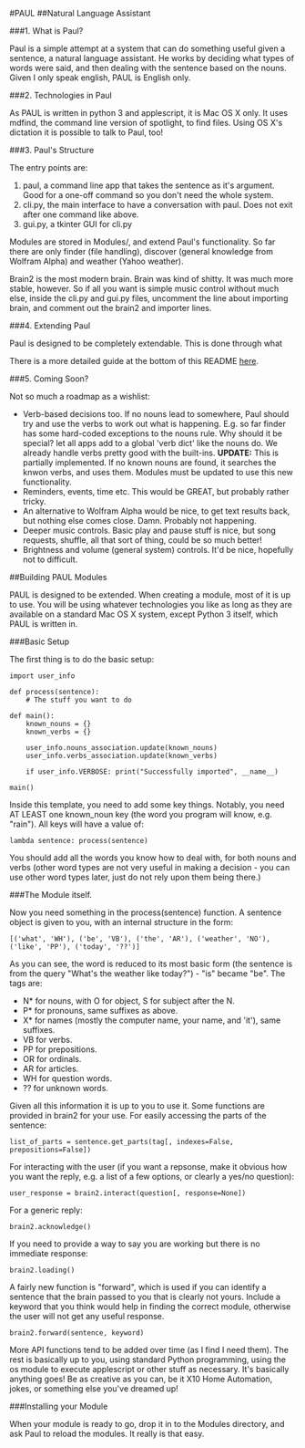 #PAUL
##Natural Language Assistant

###1. What is Paul?

Paul is a simple attempt at a system that can do something useful given a sentence, a natural language assistant. He works by deciding what types of words were said, and then dealing with the sentence based on the nouns. Given I only speak english, PAUL is English only. 

###2. Technologies in Paul

As PAUL is written in python 3 and applescript, it is Mac OS X only. It uses mdfind, the command line version of spotlight, to find files. Using OS X's dictation it is possible to talk to Paul, too!

###3. Paul's Structure

The entry points are:

1. paul, a command line app that takes the sentence as it's argument. Good for a one-off command so you don't need the whole system.
2. cli.py, the main interface to have a conversation with paul. Does not exit after one command like above.
3. gui.py, a tkinter GUI for cli.py

Modules are stored in Modules/, and extend Paul's functionality. So far there are only finder (file handling), discover (general knowledge from Wolfram Alpha) and weather (Yahoo weather).

Brain2 is the most modern brain. Brain was kind of shitty. It was much more stable, however. So if all you want is simple music control without much else, inside the cli.py and gui.py files, uncomment the line about importing brain, and comment out the brain2 and importer lines.

###4. Extending Paul

Paul is designed to be completely extendable. This is done through what

There is a more detailed guide at the bottom of this README [here]("#building-paul-modules").

###5. Coming Soon?

Not so much a roadmap as a wishlist:

* Verb-based decisions too. If no nouns lead to somewhere, Paul should try and use the verbs to work out what is happening. E.g. so far finder has some hard-coded exceptions to the nouns rule. Why should it be special? let all apps add to a global 'verb dict' like the nouns do. We already handle verbs pretty good with the built-ins. **UPDATE:** This is partially implemented. If no known nouns are found, it searches the knwon verbs, and uses them. Modules must be updated to use this new functionality.
* Reminders, events, time etc. This would be GREAT, but probably rather tricky.
* An alternative to Wolfram Alpha would be nice, to get text results back, but nothing else comes close. Damn. Probably not happening.
* Deeper music controls. Basic play and pause stuff is nice, but song requests, shuffle, all that sort of thing, could be so much better!
* Brightness and volume (general system) controls. It'd be nice, hopefully not to difficult.

##Building PAUL Modules

PAUL is designed to be extended. When creating a module, most of it is up to use. You will be using whatever technologies you like as long as they are available on a standard Mac OS X system, except Python 3 itself, which PAUL is written in.

###Basic Setup

The first thing is to do the basic setup:

    import user_info
    
    def process(sentence):
        # The stuff you want to do
    
    def main():
        known_nouns = {}
        known_verbs = {}
        
        user_info.nouns_association.update(known_nouns)
        user_info.verbs_association.update(known_verbs)
        
        if user_info.VERBOSE: print("Successfully imported", __name__)
    
    main()

Inside this template, you need to add some key things. Notably, you need AT LEAST one known\_noun key (the word you program will know, e.g. "rain"). All keys will have a value of:

    lambda sentence: process(sentence)
    
You should add all the words you know how to deal with, for both nouns and verbs (other word types are not very useful in making a decision - you can use other word types later, just do not rely upon them being there.)

###The Module itself.

Now you need something in the process(sentence) function. A sentence object is given to you, with an internal structure in the form:

    [('what', 'WH'), ('be', 'VB'), ('the', 'AR'), ('weather', 'NO'), ('like', 'PP'), ('today', '??')]
    
As you can see, the word is reduced to its most basic form (the sentence is from the query "What's the weather like today?") - "is" became "be". The tags are:

* N\* for nouns, with O for object, S for subject after the N.
* P\* for pronouns, same suffixes as above.
* X\* for names (mostly the computer name, your name, and 'it'), same suffixes.
* VB for verbs.
* PP for prepositions.
* OR for ordinals.
* AR for articles.
* WH for question words.
* ?? for unknown words.

Given all this information it is up to you to use it. Some functions are provided in brain2 for your use. For easily accessing the parts of the sentence:

    list_of_parts = sentence.get_parts(tag[, indexes=False, prepositions=False])

For interacting with the user (if you want a repsonse, make it obvious how you want the reply, e.g. a list of a few options, or clearly a yes/no question):

    user_response = brain2.interact(question[, response=None])
    
For a generic reply:

    brain2.acknowledge()

If you need to provide a way to say you are working but there is no immediate response:

    brain2.loading()

A fairly new function is "forward", which is used if you can identify a sentence that the brain passed to you that is clearly not yours. Include a keyword that you think would help in finding the correct module, otherwise the user will not get any useful response.

    brain2.forward(sentence, keyword)

More API functions tend to be added over time (as I find I need them). The rest is basically up to you, using standard Python programming, using the os module to execute applescript or other stuff as necessary. It's basically anything goes! Be as creative as you can, be it X10 Home Automation, jokes, or something else you've dreamed up!

###Installing your Module

When your module is ready to go, drop it in to the Modules directory, and ask Paul to reload the modules. It really is that easy. 